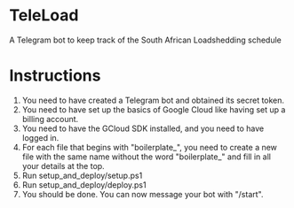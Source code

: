 # TeleLoad
A Telegram bot to keep track of the South African Loadshedding schedule

# Instructions

1. You need to have created a Telegram bot and obtained its secret token.
2. You need to have set up the basics of Google Cloud like having set up a billing account.
3. You need to have the GCloud SDK installed, and you need to have logged in.
4. For each file that begins with "boilerplate_", you need to create a new file with the same name without the word "boilerplate_" and fill in all your details at the top.
5. Run setup_and_deploy/setup.ps1
6. Run setup_and_deploy/deploy.ps1
7. You should be done. You can now message your bot with "/start".
